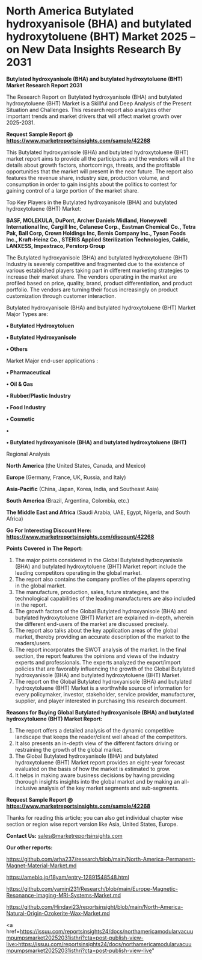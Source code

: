 # North America Butylated hydroxyanisole (BHA) and butylated hydroxytoluene (BHT) Market 2025 – on New Data Insights Research By 2031

<strong>Butylated hydroxyanisole (BHA) and butylated hydroxytoluene (BHT) Market Research Report 2031</strong>

The Research Report on Butylated hydroxyanisole (BHA) and butylated hydroxytoluene (BHT) Market is a Skillful and Deep Analysis of the Present Situation and Challenges. This research report also analyzes other important trends and market drivers that will affect market growth over 2025-2031.

<strong>Request Sample Report @ <a href=https://www.marketreportsinsights.com/sample/42268>https://www.marketreportsinsights.com/sample/42268</a></strong>

This Butylated hydroxyanisole (BHA) and butylated hydroxytoluene (BHT) market report aims to provide all the participants and the vendors will all the details about growth factors, shortcomings, threats, and the profitable opportunities that the market will present in the near future. The report also features the revenue share, industry size, production volume, and consumption in order to gain insights about the politics to contest for gaining control of a large portion of the market share.

Top Key Players in the Butylated hydroxyanisole (BHA) and butylated hydroxytoluene (BHT) Market:

<strong>BASF, MOLEKULA, DuPont, Archer Daniels Midland, Honeywell International Inc, Cargill Inc, Celanese Corp., Eastman Chemical Co., Tetra Pak, Ball Corp, Crown Holdings Inc, Bemis Company Inc., Tyson Foods Inc., Kraft-Heinz Co., STERIS Applied Sterilization Technologies, Caldic, LANXESS, Impextraco, Perstorp Group</strong>

The Butylated hydroxyanisole (BHA) and butylated hydroxytoluene (BHT) Industry is severely competitive and fragmented due to the existence of various established players taking part in different marketing strategies to increase their market share. The vendors operating in the market are profiled based on price, quality, brand, product differentiation, and product portfolio. The vendors are turning their focus increasingly on product customization through customer interaction.

Butylated hydroxyanisole (BHA) and butylated hydroxytoluene (BHT) Market Major Types are:

<strong>•  Butylated Hydroxytoluen

•  Butylated Hydroxyanisole

•  Others</strong>

Market Major end-user applications :

<strong>•  Pharmaceutical

•  Oil & Gas

•  Rubber/Plastic Industry

•  Food Industry

•  Cosmetic

•  

•  Butylated hydroxyanisole (BHA) and butylated hydroxytoluene (BHT)</strong>

Regional Analysis

</u><strong><b>North America</b></strong> (the United States, Canada, and Mexico)

<strong><b>Europe </b></strong>(Germany, France, UK, Russia, and Italy)

<strong><b>Asia-Pacific</b></strong> (China, Japan, Korea, India, and Southeast Asia)

<strong><b>South America</b></strong> (Brazil, Argentina, Colombia, etc.)

<strong><b>The Middle East and Africa</b></strong> (Saudi Arabia, UAE, Egypt, Nigeria, and South Africa)

<strong>Go For Interesting Discount Here: <a href=https://www.marketreportsinsights.com/discount/42268>https://www.marketreportsinsights.com/discount/42268</a></strong>

<strong>Points Covered in The Report:</strong>
<ol>
  <li>The major points considered in the Global Butylated hydroxyanisole (BHA) and butylated hydroxytoluene (BHT) Market report include the leading competitors operating in the global market.</li>
  <li>The report also contains the company profiles of the players operating in the global market.</li>
  <li>The manufacture, production, sales, future strategies, and the technological capabilities of the leading manufacturers are also included in the report.</li>
  <li>The growth factors of the Global Butylated hydroxyanisole (BHA) and butylated hydroxytoluene (BHT) Market are explained in-depth, wherein the different end-users of the market are discussed precisely.</li>
  <li>The report also talks about the key application areas of the global market, thereby providing an accurate description of the market to the readers/users.</li>
  <li>The report incorporates the SWOT analysis of the market. In the final section, the report features the opinions and views of the industry experts and professionals. The experts analyzed the export/import policies that are favorably influencing the growth of the Global Butylated hydroxyanisole (BHA) and butylated hydroxytoluene (BHT) Market.</li>
  <li>The report on the Global Butylated hydroxyanisole (BHA) and butylated hydroxytoluene (BHT) Market is a worthwhile source of information for every policymaker, investor, stakeholder, service provider, manufacturer, supplier, and player interested in purchasing this research document.</li>
</ol>
<strong>Reasons for Buying Global Butylated hydroxyanisole (BHA) and butylated hydroxytoluene (BHT) Market Report:</strong>

<ol>
  <li>The report offers a detailed analysis of the dynamic competitive landscape that keeps the reader/client well ahead of the competitors.</li>
  <li>It also presents an in-depth view of the different factors driving or restraining the growth of the global market.</li>
  <li>The Global Butylated hydroxyanisole (BHA) and butylated hydroxytoluene (BHT) Market report provides an eight-year forecast evaluated on the basis of how the market is estimated to grow.</li>
  <li>It helps in making aware business decisions by having providing thorough insights insights into the global market and by making an all-inclusive analysis of the key market segments and sub-segments.</li>
</ol>
<strong>Request Sample Report @ <a href=https://www.marketreportsinsights.com/sample/42268>https://www.marketreportsinsights.com/sample/42268</a></strong>


Thanks for reading this article; you can also get individual chapter wise section or region wise report version like Asia, United States, Europe.

<strong>Contact Us:</strong>
sales@marketreportsinsights.com

<strong>Our other reports:</strong>

<a href=https://github.com/arha237/research/blob/main/North-America-Permanent-Magnet-Material-Market.md>https://github.com/arha237/research/blob/main/North-America-Permanent-Magnet-Material-Market.md</a>

<a href=https://ameblo.jp/18yam/entry-12891548548.html>https://ameblo.jp/18yam/entry-12891548548.html</a>

<a href=https://github.com/yamini231/Research/blob/main/Europe-Magnetic-Resonance-Imaging-MRI-Systems-Market.md>https://github.com/yamini231/Research/blob/main/Europe-Magnetic-Resonance-Imaging-MRI-Systems-Market.md</a>

<a href=https://github.com/Hindavi23/reportsinsight/blob/main/North-America-Natural-Origin-Ozokerite-Wax-Market.md>https://github.com/Hindavi23/reportsinsight/blob/main/North-America-Natural-Origin-Ozokerite-Wax-Market.md</a>

<a href=https://issuu.com/reportsinsights24/docs/northamericamodularvacuumpumpsmarket20252031isthri?cta=post-publish-view-live>https://issuu.com/reportsinsights24/docs/northamericamodularvacuumpumpsmarket20252031isthri?cta=post-publish-view-live</a>"
